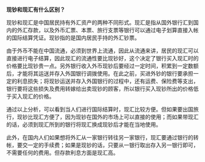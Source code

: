 **现钞和现汇有什么区别？**

现钞和现汇是中国居民持有外汇资产的两种不同形式。现汇是指从国外银行汇到国内的外汇存款，以及外币汇票、本票、旅行支票等银行可以通过电子划算直接入帐的国际结算凭证。现钞指的是国内居民手持的外汇钞票。

由于外币不能在中国流通，必须到世界上流通，因此从流通来讲，居民的现汇可以直接进行电子结算，因此现汇的流通性要比现钞好，这个决定了银行买入现汇时的价格要比现钞贵一点。另外银行收入外币现钞后要经过一定时间，积累到一定数额后，才能将其运送并存入外国银行调拨使用。在此之前，买进外钞的银行要承担一定的利息损失；将现钞运送并存入外国银行的过程中，还有运费、保险费等支出，银行要将这些损失及费用转嫁给出卖现钞的顾客，所以银行买入现钞所出的价格低于买入现汇的价格。

通过以上分析，可以看到当人们进行国际结算时，现汇比较方便。但如果要出国旅行，现钞比现汇方便了，因为现钞在国外的市场上可以直接的使用；而如果带现汇的话，必须到现汇所到的银行将现汇换成现钞后才能在当地使用。

此外，在国内人们如果想将外汇从一家银行转往另一家银行，现汇要通过银行的转帐，要交一定的手续费；如果是现钞的话，只要从一银行取出存入另一银行即可，不需要任何的费用。但存款利息方面是现汇高。